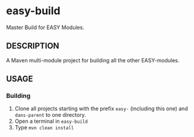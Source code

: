 easy-build
==========

Master Build for EASY Modules. 


DESCRIPTION
-----------

A Maven multi-module project for building all the other EASY-modules.


USAGE
-----

### Building

1. Clone all projects starting with the prefix `easy-` (including this one) and `dans-parent` to one directory.
2. Open a terminal in `easy-build` 
3. Type `mvn clean install`
